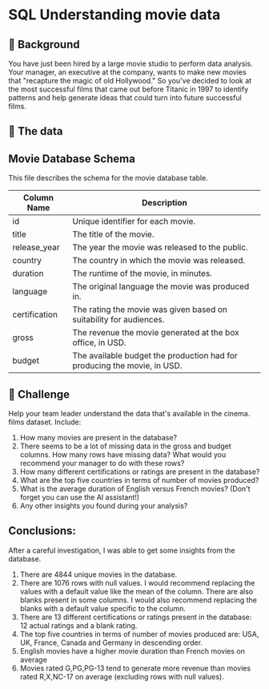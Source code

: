 # SQL Understanding movie data
## 📖 Background
You have just been hired by a large movie studio to perform data analysis. Your manager, an executive at the company, wants to make new movies that "recapture the magic of old Hollywood." So you've decided to look at the most successful films that came out before Titanic in 1997 to identify patterns and help generate ideas that could turn into future successful films.

## 💾 The data

## Movie Database Schema

This file describes the schema for the movie database table.

| Column Name       | Description                                         |
|-------------------|-----------------------------------------------------|
| id               | Unique identifier for each movie.                    |
| title              | The title of the movie.                              |
| release_year      | The year the movie was released to the public.       |
| country            | The country in which the movie was released.         |
| duration           | The runtime of the movie, in minutes.                 |
| language           | The original language the movie was produced in.     |
| certification      | The rating the movie was given based on suitability for audiences.  |
| gross              | The revenue the movie generated at the box office, in USD.  |
| budget             | The available budget the production had for producing the movie, in USD.                        |


## 💪 Challenge 
Help your team leader understand the data that's available in the cinema. films dataset. Include:

1. How many movies are present in the database?
2. There seems to be a lot of missing data in the gross and budget columns. How many rows have missing data? What would you recommend your manager to do with these rows?
3. How many different certifications or ratings are present in the database?
4. What are the top five countries in terms of number of movies produced?
5. What is the average duration of English versus French movies? (Don't forget you can use the AI assistant!)
6. Any other insights you found during your analysis?


## Conclusions:
After a careful investigation, I was able to get some insights from the database.

1. There are 4844 unique movies in the database.
2. There are 1076 rows with null values. I would recommend replacing the values with a default value like the mean of the column. There are also blanks present in some columns. I would also recommend replacing the blanks with a default value specific to the column.
3. There are 13 different certifications or ratings present in the database: 12 actual ratings and a blank rating.
4. The top five countries in terms of number of movies produced are: USA, UK, France, Canada and Germany in descending order.
5. English movies have a higher movie duration than French movies on average
6. Movies rated G,PG,PG-13 tend to generate more revenue than movies rated R,X,NC-17 on average (excluding rows with null values).

